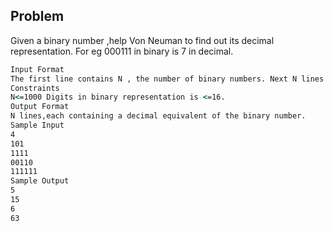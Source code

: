 ## Problem
Given a binary number ,help Von Neuman to find out its decimal representation. For eg 000111 in binary is 7 in decimal.
```cmd
Input Format
The first line contains N , the number of binary numbers. Next N lines contain N integers each representing binary represenation of number.
Constraints
N<=1000 Digits in binary representation is <=16.
Output Format
N lines,each containing a decimal equivalent of the binary number.
Sample Input
4
101
1111
00110
111111
Sample Output
5
15
6
63
```
